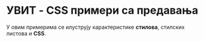 # УВИТ - CSS примери са предавања

У овим примерима се илуструју карактеристике **стилова**, стилских листова и **CSS**.